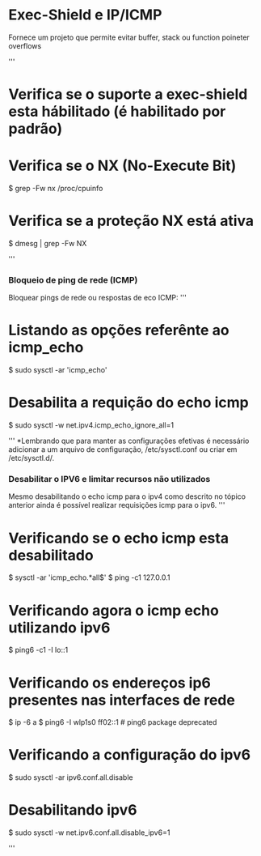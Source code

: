 # Exec-Shield e IP/ICMP
Fornece um projeto que permite evitar buffer, stack ou function poineter overflows

'''
# Verifica se o suporte a exec-shield esta hábilitado (é habilitado por padrão)
# Verifica se o NX (No-Execute Bit)
$ grep -Fw nx /proc/cpuinfo

# Verifica se a proteção NX está ativa
$ dmesg | grep -Fw NX

'''

### Bloqueio de ping de rede (ICMP)

Bloquear pings de rede ou respostas de eco ICMP:
'''
# Listando as opções referênte ao icmp_echo
$ sudo sysctl -ar 'icmp_echo'

#  Desabilita a requição do echo icmp
$ sudo sysctl -w net.ipv4.icmp_echo_ignore_all=1

'''
*Lembrando que para manter as configurações efetivas é necessário adicionar a um arquivo de configuração, /etc/sysctl.conf ou criar em /etc/sysctl.d/.

### Desabilitar o IPV6 e limitar recursos não utilizados

Mesmo desabilitando o echo icmp para o ipv4 como descrito no tópico anterior ainda é possível realizar requisições icmp para o ipv6.
'''
# Verificando se o echo icmp esta desabilitado
$ sysctl -ar 'icmp_echo.*all$'
$ ping -c1 127.0.0.1

# Verificando agora o icmp echo utilizando ipv6
$ ping6 -c1 -I lo::1

# Verificando os endereços ip6 presentes nas interfaces de rede
$ ip -6 a
$ ping6 -I wlp1s0 ff02::1 # ping6 package deprecated

# Verificando a configuração do ipv6
$ sudo sysctl -ar ipv6.conf.all.disable

# Desabilitando ipv6
$ sudo sysctl -w net.ipv6.conf.all.disable_ipv6=1

'''
